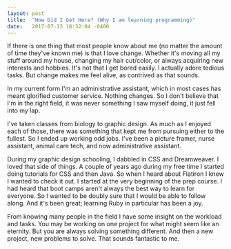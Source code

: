 ```yaml
---
layout: post
title:  "How Did I Get Here? (Why I am learning programming)"
date:   2017-07-13 18:32:04 -0400
---
```



If there is one thing that most people know about me (no matter the amount of time they've known me) is that I love change. Whether it's moving all my stuff around my house, changing my hair cut/color, or always acquiring new interests and hobbies. It's not that I get bored easily. I actually adore tedious tasks. But change​ makes me feel alive, as contrived as that sounds. 

In my current form I'm an administrative assistant, which in most cases has meant glorified customer service. Nothing changes. So I don't believe that I'm in the right field, it was never something I saw myself doing, it just fell into my lap.
 
I've taken classes from biology to graphic design. As much as I enjoyed each of those, there was something that kept me from pursuing either to the fullest. So I ended up working odd jobs. I've been a picture framer, nurse assistant, animal care tech, and now administrative assistant. 

During my graphic design schooling, I dabbled in CSS and Dreamweaver. I loved that side of things. A couple of years ago during my free time I started doing tutorials for CSS and then Java. So when I heard about Flatiron I knew I wanted to check it out. I started at the very beginning of the prep course. I had heard that boot camps aren't​ always the best way to learn​ for everyone. So I wanted to be doubly sure that I would be able to follow along. And it's been great; learning Ruby in particular has been a joy.

From knowing many people in the field I have some insight on the workload and tasks. You may be working on one project for what might seem like an eternity. But you are always solving something different. And then a new project, new problems to solve. That sounds fantastic to me.

